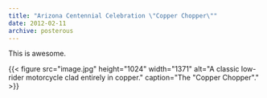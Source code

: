 ```yaml
---
title: "Arizona Centennial Celebration \"Copper Chopper\""
date: 2012-02-11
archive: posterous
---
```


This is awesome.

{{< figure 
	src="image.jpg" 
	height="1024" 
	width="1371" 
	alt="A classic low-rider motorcycle clad entirely in copper." 
	caption="The \"Copper Chopper\"." >}}

